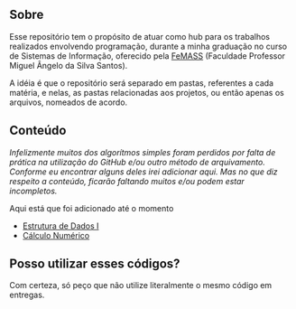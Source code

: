 ## Sobre

Esse repositório tem o propósito de atuar como hub para os trabalhos realizados envolvendo programação, durante a minha graduação no curso de Sistemas de Informação, 
oferecido pela [FeMASS](https://macae.rj.gov.br/femass/conteudo/titulo/apresentacao) (Faculdade Professor Miguel Ângelo da Silva Santos).  

A idéia é que o repositório será separado em pastas, referentes a cada matéria, e nelas, as pastas relacionadas aos projetos, ou então apenas os arquivos, nomeados de acordo.


## Conteúdo

*Infelizmente muitos dos algorítmos simples foram perdidos por falta de prática na utilização do GitHub e/ou outro método de arquivamento.*  
*Conforme eu encontrar alguns deles irei adicionar aqui. Mas no que diz respeito a conteúdo, ficarão faltando muitos e/ou podem estar incompletos.*

Aqui está que foi adicionado até o momento

- [Estrutura de Dados I](/estrutura-de-dados-1)
- [Cálculo Numérico](/calculo_numerico)

## Posso utilizar esses códigos?

Com certeza, só peço que não utilize literalmente o mesmo código em entregas.

